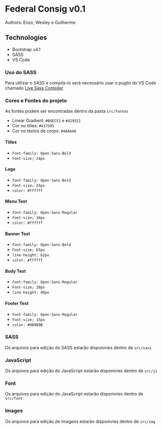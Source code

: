 # Federal Consig v0.1
Authors: Enzo, Wesley e Guilherme

## Technologies 
- Bootstrap v4.1
- SASS
- VS Code

### Uso do SASS

Para utilizar o SASS e compila-lo será necessário usar o puglin do VS Code chamado [Live Sass Compiler](https://marketplace.visualstudio.com/items?itemName=ritwickdey.live-sass)

### Cores e Fontes do projeto
As fontes podem ser encontradas dentro da pasta `src/fontes`

- Linear Gradient: `#B4EC51` e `#429321` 
- Cor no titles: `#417505`
- Cor no textos de corpo: `#4A4A4A`

#### Titles 
- `Font-family: Open-Sans-Bold`
- `Font-size; 24px`

#### Logo
- `Font-family: Open-Sans-Bold`
- `Font-size; 25px`
- `color: #ffffff`

#### Menu Text
- `Font-family: Open-Sans-Regular`
- `Font-size; 16px`
- `color: #ffffff`

#### Banner Text
- `Font-family: Open-Sans-Bold`
- `Font-size; 65px`
- `line-height: 62px`
- `color: #ffffff`

#### Body Text 
- `Font-family: Open-Sans-Regular`
- `Font-size; 20px`
- `line-height: 40px`

#### Footer Text
- `Font-family: Open-Sans-Regular`
- `Font-size; 15px`
- `color: #9B9B9B`

### SASS
Os arquivos para edição do SASS estarão disponivies dentro de `src/sass`

### JavaScript
Os arquivos para edição do JavaScript estarão disponivies dentro de `src/js`

### Font
Os arquivos para edição do JavaScript estarão disponivies dentro de `src/font`

### Images
Os arquivos para edição de Imagens estarão disponivies dentro de `src/img`